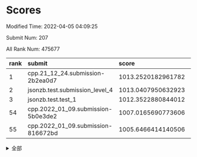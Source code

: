 # Scores

Modified Time: 2022-04-05 04:09:25

Submit Num: 207

All Rank Num: 475677

| rank |               submit               |       score        |       sigma        | pk_num |
| :--- | :--------------------------------- | :----------------- | :----------------- | :----- |
| 1    | cpp.21_12_24.submission-2b2ea0d7   | 1013.2520182961782 | 0.8217970641684504 | 9193   |
| 2    | jsonzb.test.submission_level_4     | 1013.0407950632923 | 0.8071810044687098 | 9196   |
| 3    | jsonzb.test.test_1                 | 1012.3522880844012 | 0.8123745357232289 | 9191   |
| 54   | cpp.2022_01_09.submission-5b0e3de2 | 1007.0165690773606 | 0.7367970925891741 | 9191   |
| 55   | cpp.2022_01_09.submission-816672bd | 1005.6466414140506 | 0.7247430875270209 | 9191   |


<details>
<summary>全部</summary>

| rank |                 submit                 |       score        |       sigma        | pk_num |
| :--- | :------------------------------------- | :----------------- | :----------------- | :----- |
| 1    | cpp.21_12_24.submission-2b2ea0d7       | 1013.2520182961782 | 0.8217970641684504 | 9193   |
| 2    | jsonzb.test.submission_level_4         | 1013.0407950632923 | 0.8071810044687098 | 9196   |
| 3    | jsonzb.test.test_1                     | 1012.3522880844012 | 0.8123745357232289 | 9191   |
| 4    | gobigger.level_3.submission_level_3_10 | 1012.262936550825  | 0.7733379485778973 | 9194   |
| 5    | gobigger.level_3.submission_level_3_18 | 1012.2460573563038 | 0.7849000099179699 | 9194   |
| 6    | gobigger.level_3.submission_level_3_26 | 1011.3220360286348 | 0.7524523908122988 | 9198   |
| 7    | gobigger.level_3.submission_level_3_4  | 1011.1353389051022 | 0.750174811679952  | 9194   |
| 8    | gobigger.level_3.submission_level_3_13 | 1011.0865987332942 | 0.7893777791465417 | 9193   |
| 9    | gobigger.level_3.submission_level_3_12 | 1010.9469975602385 | 0.7799608620323113 | 9187   |
| 10   | gobigger.level_3.submission_level_3_21 | 1010.9206439816489 | 0.7482240161019219 | 9188   |
| 11   | gobigger.level_3.submission_level_3_8  | 1010.7595889132846 | 0.7804849754792169 | 9191   |
| 12   | gobigger.level_3.submission_level_3_45 | 1010.7426965104238 | 0.7507968155990326 | 9182   |
| 13   | gobigger.level_3.submission_level_3_1  | 1010.6502357217638 | 0.7602293928166665 | 9192   |
| 14   | gobigger.level_3.submission_level_3_2  | 1010.610113730172  | 0.7561784591561641 | 9192   |
| 15   | gobigger.level_3.submission_level_3_11 | 1010.5455400437352 | 0.7674045030665164 | 9194   |
| 16   | gobigger.level_3.submission_level_3_48 | 1010.3939672627182 | 0.7568115763048764 | 9198   |
| 17   | gobigger.level_3.submission_level_3_44 | 1010.3827308802252 | 0.7679251597880734 | 9190   |
| 18   | gobigger.level_3.submission_level_3_5  | 1010.3773023241426 | 0.7524799956894441 | 9184   |
| 19   | gobigger.level_3.submission_level_3_49 | 1010.3498125551241 | 0.7675865636548795 | 9194   |
| 20   | gobigger.level_3.submission_level_3_15 | 1010.2966367068167 | 0.815356854001399  | 9193   |
| 21   | gobigger.level_3.submission_level_3_37 | 1010.2255981047246 | 0.7742435967766277 | 9193   |
| 22   | gobigger.level_3.submission_level_3_47 | 1010.1886519951947 | 0.7621433474939614 | 9191   |
| 23   | gobigger.level_3.submission_level_3_17 | 1010.1528022507202 | 0.7627839488227619 | 9194   |
| 24   | gobigger.level_3.submission_level_3_36 | 1010.1303324641816 | 0.7543136508351638 | 9190   |
| 25   | gobigger.level_3.submission_level_3_23 | 1010.1231153050506 | 0.7589200092611511 | 9192   |
| 26   | gobigger.level_3.submission_level_3_32 | 1010.1057755420383 | 0.7644924745614757 | 9190   |
| 27   | gobigger.level_3.submission_level_3_31 | 1010.0952919186241 | 0.7577671659216166 | 9189   |
| 28   | gobigger.level_3.submission_level_3_0  | 1010.0276543845329 | 0.7744884486608787 | 9190   |
| 29   | gobigger.level_3.submission_level_3_38 | 1009.9965939964575 | 0.7493609735825132 | 9192   |
| 30   | gobigger.level_3.submission_level_3_35 | 1009.8779649808415 | 0.7449604332512804 | 9189   |
| 31   | gobigger.level_3.submission_level_3_19 | 1009.7476798025763 | 0.7476430670109344 | 9193   |
| 32   | gobigger.level_3.submission_level_3_25 | 1009.711149038226  | 0.746147796841076  | 9192   |
| 33   | gobigger.level_3.submission_level_3_40 | 1009.6717652774838 | 0.7275878954279037 | 9193   |
| 34   | gobigger.level_3.submission_level_3_16 | 1009.6642223551233 | 0.7707213089650402 | 9192   |
| 35   | gobigger.level_3.submission_level_3_22 | 1009.5232343305747 | 0.7584402712159095 | 9194   |
| 36   | gobigger.level_3.submission_level_3_3  | 1009.3903796297865 | 0.7540893251754237 | 9196   |
| 37   | gobigger.level_3.submission_level_3_27 | 1009.3794739025541 | 0.7496927599614108 | 9190   |
| 38   | gobigger.level_3.submission_level_3_43 | 1009.3687745719543 | 0.7491209532564004 | 9188   |
| 39   | gobigger.level_3.submission_level_3_34 | 1009.3653737063888 | 0.7366278290157254 | 9185   |
| 40   | gobigger.level_3.submission_level_3_46 | 1009.3388909226887 | 0.7511141044012551 | 9186   |
| 41   | gobigger.level_3.submission_level_3_42 | 1009.3222843184676 | 0.7749365213586699 | 9192   |
| 42   | gobigger.level_3.submission_level_3_41 | 1009.2575431388589 | 0.7544087047837702 | 9192   |
| 43   | gobigger.level_3.submission_level_3_6  | 1009.1776487032433 | 0.7941647891338935 | 9191   |
| 44   | gobigger.level_3.submission_level_3_39 | 1009.103724722239  | 0.7651290008684871 | 9191   |
| 45   | gobigger.level_3.submission_level_3_29 | 1009.1031490986552 | 0.77287665156572   | 9191   |
| 46   | gobigger.level_3.submission_level_3_14 | 1009.0181294216387 | 0.7734180758246867 | 9191   |
| 47   | gobigger.level_3.submission_level_3_28 | 1008.9951696634623 | 0.7359456995242533 | 9192   |
| 48   | gobigger.level_3.submission_level_3_30 | 1008.993184518077  | 0.7331781866015509 | 9193   |
| 49   | gobigger.level_3.submission_level_3_20 | 1008.9043241247858 | 0.7457454118795442 | 9194   |
| 50   | gobigger.level_3.submission_level_3_9  | 1008.8635455619267 | 0.7669575478727378 | 9191   |
| 51   | gobigger.level_3.submission_level_3_7  | 1008.8441673331218 | 0.7271033869799383 | 9187   |
| 52   | gobigger.level_3.submission_level_3_33 | 1008.7820447441159 | 0.745255538699542  | 9189   |
| 53   | gobigger.level_3.submission_level_3_24 | 1008.4324023522784 | 0.7456772162007881 | 9190   |
| 54   | cpp.2022_01_09.submission-5b0e3de2     | 1007.0165690773606 | 0.7367970925891741 | 9191   |
| 55   | cpp.2022_01_09.submission-816672bd     | 1005.6466414140506 | 0.7247430875270209 | 9191   |
| 56   | gobigger.level_1.submission_level_1_24 | 1005.3384964583063 | 0.7038270622951041 | 9191   |
| 57   | gobigger.level_1.submission_level_1_5  | 1004.5678203410046 | 0.7239923377310853 | 9194   |
| 58   | gobigger.level_1.submission_level_1_40 | 1004.5578064560862 | 0.7150118877968926 | 9188   |
| 59   | gobigger.level_1.submission_level_1_36 | 1004.4640125529701 | 0.7185172698444453 | 9190   |
| 60   | gobigger.level_1.submission_level_1_22 | 1004.3167024974485 | 0.7167661870059276 | 9193   |
| 61   | gobigger.level_1.submission_level_1_34 | 1004.2127374274016 | 0.7136934345141082 | 9192   |
| 62   | gobigger.level_1.submission_level_1_16 | 1004.0435558738907 | 0.7121353189707993 | 9193   |
| 63   | gobigger.level_1.submission_level_1_32 | 1003.972738606829  | 0.7202144164378507 | 9188   |
| 64   | gobigger.level_1.submission_level_1_23 | 1003.9560796760518 | 0.7222471123073523 | 9196   |
| 65   | gobigger.level_1.submission_level_1_28 | 1003.9222861242697 | 0.7238725725936059 | 9194   |
| 66   | gobigger.level_1.submission_level_1_12 | 1003.8744363774158 | 0.7178940459510572 | 9192   |
| 67   | gobigger.level_1.submission_level_1_47 | 1003.7743160286683 | 0.7194772397540593 | 9194   |
| 68   | gobigger.level_1.submission_level_1_49 | 1003.7285007075586 | 0.7196359943169393 | 9193   |
| 69   | gobigger.level_1.submission_level_1_11 | 1003.6374753484532 | 0.719272238251696  | 9195   |
| 70   | gobigger.level_1.submission_level_1_21 | 1003.6180316267604 | 0.723686726337172  | 9189   |
| 71   | gobigger.level_1.submission_level_1_31 | 1003.505355676247  | 0.715088708539299  | 9193   |
| 72   | gobigger.level_1.submission_level_1_13 | 1003.4959679466896 | 0.7178042838737653 | 9189   |
| 73   | gobigger.level_1.submission_level_1_3  | 1003.4872385070735 | 0.7211107856355627 | 9192   |
| 74   | gobigger.level_1.submission_level_1_10 | 1003.4284457049971 | 0.7168218270460577 | 9190   |
| 75   | gobigger.level_1.submission_level_1_26 | 1003.4166818245691 | 0.7127722327865647 | 9195   |
| 76   | gobigger.level_1.submission_level_1_14 | 1003.3955659300583 | 0.7291919535318682 | 9186   |
| 77   | gobigger.level_1.submission_level_1_17 | 1003.3265899106935 | 0.7185220150467547 | 9190   |
| 78   | gobigger.level_1.submission_level_1_29 | 1003.2271767216296 | 0.7111211169081187 | 9193   |
| 79   | gobigger.level_1.submission_level_1_46 | 1003.2251269071229 | 0.7038799157643708 | 9188   |
| 80   | gobigger.level_1.submission_level_1_9  | 1003.1964142451365 | 0.71015166149985   | 9191   |
| 81   | gobigger.level_1.submission_level_1_30 | 1003.0875917618903 | 0.7188385473477317 | 9190   |
| 82   | gobigger.level_1.submission_level_1_41 | 1002.9839433122668 | 0.7042675015318036 | 9190   |
| 83   | gobigger.level_1.submission_level_1_38 | 1002.9769615157353 | 0.6992797594690944 | 9194   |
| 84   | gobigger.level_1.submission_level_1_37 | 1002.8883100921823 | 0.7128751405958506 | 9191   |
| 85   | gobigger.level_1.submission_level_1_4  | 1002.8709947241882 | 0.7069313695899404 | 9195   |
| 86   | gobigger.level_1.submission_level_1_48 | 1002.8598396368158 | 0.7210945102038164 | 9196   |
| 87   | gobigger.level_1.submission_level_1_33 | 1002.8553463339756 | 0.7026504024511845 | 9192   |
| 88   | gobigger.level_1.submission_level_1_2  | 1002.8526380519721 | 0.7094839680036988 | 9192   |
| 89   | gobigger.level_1.submission_level_1_43 | 1002.8225069960738 | 0.7117936776927601 | 9188   |
| 90   | gobigger.level_1.submission_level_1_39 | 1002.7785960735872 | 0.7148451859909368 | 9192   |
| 91   | gobigger.level_1.submission_level_1_42 | 1002.7558819907684 | 0.711001186458372  | 9188   |
| 92   | gobigger.level_1.submission_level_1_25 | 1002.7512081500321 | 0.7116976559384237 | 9186   |
| 93   | gobigger.level_1.submission_level_1_8  | 1002.748120610776  | 0.7124084461570751 | 9191   |
| 94   | gobigger.level_1.submission_level_1_7  | 1002.7415046676863 | 0.7147279552528704 | 9196   |
| 95   | gobigger.level_1.submission_level_1_27 | 1002.701408242725  | 0.7069745542154146 | 9188   |
| 96   | gobigger.level_1.submission_level_1_45 | 1002.6942200796182 | 0.7088979220574892 | 9192   |
| 97   | gobigger.level_1.submission_level_1_15 | 1002.6218485349909 | 0.7291975557666445 | 9187   |
| 98   | gobigger.level_1.submission_level_1_6  | 1002.5722302803987 | 0.7301986645634858 | 9185   |
| 99   | gobigger.level_1.submission_level_1_19 | 1002.4868094730265 | 0.7254927873696562 | 9190   |
| 100  | gobigger.level_1.submission_level_1_18 | 1002.4665593609803 | 0.7169913743505808 | 9192   |
| 101  | gobigger.level_1.submission_level_1_44 | 1002.4445668408234 | 0.7138257737044421 | 9190   |
| 102  | gobigger.level_1.submission_level_1_35 | 1002.0886883523231 | 0.7163003559819954 | 9193   |
| 103  | gobigger.level_1.submission_level_1_20 | 1002.0160441701516 | 0.7202144111166492 | 9196   |
| 104  | gobigger.level_1.submission_level_1_1  | 1001.7588138153744 | 0.716624509314397  | 9193   |
| 105  | gobigger.level_1.submission_level_1_0  | 1001.4671942025564 | 0.7140738591925497 | 9195   |
| 106  | gobigger.random.submission_random_37   | 998.2447958557076  | 0.7070737765457162 | 9197   |
| 107  | gobigger.random.submission_random_27   | 997.6951691505776  | 0.7088869781641393 | 9191   |
| 108  | gobigger.random.submission_random_25   | 997.5248948057142  | 0.6961874723222197 | 9194   |
| 109  | gobigger.random.submission_random_39   | 997.1638983058825  | 0.7037814399696013 | 9193   |
| 110  | gobigger.random.submission_random_41   | 997.1499716887544  | 0.7092817059950112 | 9189   |
| 111  | gobigger.random.submission_random_35   | 997.0954691714766  | 0.697072233992395  | 9196   |
| 112  | gobigger.random.submission_random_28   | 997.0189325099889  | 0.7157967418448585 | 9195   |
| 113  | gobigger.random.submission_random_42   | 996.9180101287382  | 0.711022115636051  | 9199   |
| 114  | gobigger.random.submission_random_9    | 996.8499595860351  | 0.7057022975519688 | 9194   |
| 115  | gobigger.random.submission_random_34   | 996.7975398187691  | 0.7114005200976954 | 9194   |
| 116  | gobigger.random.submission_random_21   | 996.7853498248486  | 0.6978660768387491 | 9196   |
| 117  | gobigger.random.submission_random_13   | 996.7747457840308  | 0.7147759841600758 | 9191   |
| 118  | gobigger.random.submission_random_49   | 996.7639234142354  | 0.7090064744956706 | 9184   |
| 119  | gobigger.random.submission_random_38   | 996.6527591250274  | 0.698085818637715  | 9196   |
| 120  | gobigger.random.submission_random_18   | 996.499259702517   | 0.7131479052598168 | 9194   |
| 121  | gobigger.random.submission_random_10   | 996.4760598809092  | 0.7217689063252716 | 9198   |
| 122  | gobigger.random.submission_random_32   | 996.3937934761565  | 0.706138787487861  | 9192   |
| 123  | gobigger.random.submission_random_26   | 996.3911507500308  | 0.695343125478531  | 9191   |
| 124  | gobigger.random.submission_random_31   | 996.3782514591416  | 0.7113994881616134 | 9194   |
| 125  | gobigger.random.submission_random_16   | 996.3311357047855  | 0.7193285746774087 | 9192   |
| 126  | gobigger.random.submission_random_22   | 996.2555984852122  | 0.7013892833154379 | 9191   |
| 127  | gobigger.random.submission_random_44   | 996.1634993778379  | 0.7118956763026087 | 9193   |
| 128  | gobigger.random.submission_random_1    | 996.1050579387695  | 0.7267423916973784 | 9192   |
| 129  | gobigger.random.submission_random_33   | 996.088663095028   | 0.7097819916503268 | 9194   |
| 130  | gobigger.random.submission_random_7    | 996.0400275461694  | 0.7148493675129067 | 9191   |
| 131  | gobigger.random.submission_random_45   | 995.9752805834623  | 0.6980531732271189 | 9191   |
| 132  | gobigger.random.submission_random_11   | 995.9699434967714  | 0.7153823446972694 | 9199   |
| 133  | gobigger.random.submission_random_3    | 995.952967919793   | 0.7111819628133467 | 9196   |
| 134  | gobigger.random.submission_random_5    | 995.9120867790502  | 0.715226603222676  | 9191   |
| 135  | gobigger.random.submission_random_0    | 995.8766979070335  | 0.703293676955752  | 9195   |
| 136  | gobigger.random.submission_random_14   | 995.84571020683    | 0.708994526668127  | 9188   |
| 137  | gobigger.random.submission_random_46   | 995.8088581816189  | 0.7028602396229928 | 9190   |
| 138  | gobigger.random.submission_random_19   | 995.7178525954187  | 0.7122041845902667 | 9192   |
| 139  | gobigger.random.submission_random_43   | 995.6545756274169  | 0.696836066517727  | 9188   |
| 140  | gobigger.random.submission_random_2    | 995.6013389186337  | 0.7193339165073642 | 9188   |
| 141  | gobigger.random.submission_random_12   | 995.5517454492393  | 0.7164307692052602 | 9195   |
| 142  | gobigger.random.submission_random_8    | 995.5036398778237  | 0.7203185562849306 | 9192   |
| 143  | gobigger.random.submission_random_30   | 995.4591421936055  | 0.701126657649731  | 9190   |
| 144  | gobigger.random.submission_random_36   | 995.4514887516132  | 0.7167000363204806 | 9191   |
| 145  | gobigger.random.submission_random_47   | 995.3961880269784  | 0.7070111812598462 | 9188   |
| 146  | gobigger.random.submission_random_20   | 995.394844820359   | 0.7051506552776909 | 9195   |
| 147  | gobigger.random.submission_random_23   | 995.2140200829612  | 0.7118795316371718 | 9193   |
| 148  | gobigger.random.submission_random_48   | 995.2085604933172  | 0.699262914346506  | 9194   |
| 149  | gobigger.random.submission_random_29   | 995.0111082660734  | 0.7140316078447178 | 9194   |
| 150  | gobigger.random.submission_random_6    | 994.9790188804756  | 0.7153258223559958 | 9188   |
| 151  | gobigger.level_2.submission_level_2_20 | 994.9765997065603  | 0.7131113636727284 | 9193   |
| 152  | gobigger.random.submission_random_4    | 994.9501730594835  | 0.7010935252542306 | 9193   |
| 153  | gobigger.random.submission_random_15   | 994.7914261308504  | 0.7151936963499516 | 9190   |
| 154  | gobigger.random.submission_random_40   | 994.655842684559   | 0.7127208302313355 | 9194   |
| 155  | gobigger.level_2.submission_level_2_6  | 994.5589283099933  | 0.7386059956638148 | 9195   |
| 156  | gobigger.random.submission_random_24   | 994.330209600681   | 0.7089910476322747 | 9193   |
| 157  | gobigger.random.submission_random_17   | 994.1681920633379  | 0.7318549445771098 | 9190   |
| 158  | gobigger.level_2.submission_level_2_34 | 994.1117989844635  | 0.7280930387282992 | 9190   |
| 159  | gobigger.level_2.submission_level_2_27 | 993.972539232773   | 0.7162860197042326 | 9192   |
| 160  | gobigger.level_2.submission_level_2_0  | 993.6535262200651  | 0.7305878547035434 | 9191   |
| 161  | gobigger.level_2.submission_level_2_43 | 993.4808346149562  | 0.7246905422215111 | 9193   |
| 162  | gobigger.level_2.submission_level_2_22 | 993.2181162567617  | 0.7299463337999568 | 9193   |
| 163  | gobigger.level_2.submission_level_2_46 | 993.164943838708   | 0.7390254756078573 | 9190   |
| 164  | gobigger.level_2.submission_level_2_29 | 993.1006179700221  | 0.7430448552034111 | 9195   |
| 165  | gobigger.level_2.submission_level_2_12 | 992.8761985618906  | 0.7462264587928408 | 9192   |
| 166  | gobigger.level_2.submission_level_2_2  | 992.8001990457341  | 0.7404300459924537 | 9186   |
| 167  | gobigger.level_2.submission_level_2_9  | 992.758559280561   | 0.7536527629672676 | 9196   |
| 168  | gobigger.level_2.submission_level_2_13 | 992.6560609478848  | 0.7330735061174026 | 9190   |
| 169  | gobigger.level_2.submission_level_2_39 | 992.5843001436491  | 0.755487557313907  | 9193   |
| 170  | gobigger.level_2.submission_level_2_17 | 992.5749051337674  | 0.7420535031410798 | 9194   |
| 171  | gobigger.level_2.submission_level_2_7  | 992.5703249624755  | 0.7374540985808791 | 9189   |
| 172  | gobigger.level_2.submission_level_2_37 | 992.4935087970428  | 0.7361903113833633 | 9191   |
| 173  | gobigger.level_2.submission_level_2_8  | 992.4644582707432  | 0.7565725397785372 | 9195   |
| 174  | gobigger.level_2.submission_level_2_3  | 992.4052995292321  | 0.7437742053330749 | 9194   |
| 175  | gobigger.level_2.submission_level_2_25 | 992.3812121538848  | 0.7459468707738963 | 9190   |
| 176  | gobigger.level_2.submission_level_2_48 | 992.3423586738515  | 0.7375523681084853 | 9193   |
| 177  | gobigger.level_2.submission_level_2_15 | 992.3409322600313  | 0.7402544309628669 | 9194   |
| 178  | gobigger.level_2.submission_level_2_42 | 992.2379528139022  | 0.7462761114434598 | 9187   |
| 179  | gobigger.level_2.submission_level_2_1  | 992.2246640986261  | 0.7524732962072486 | 9193   |
| 180  | gobigger.level_2.submission_level_2_33 | 992.1502622551907  | 0.7348178296134363 | 9191   |
| 181  | gobigger.level_2.submission_level_2_23 | 992.1372576167996  | 0.748815963360126  | 9189   |
| 182  | gobigger.level_2.submission_level_2_26 | 992.1359486347125  | 0.7337782993564047 | 9195   |
| 183  | gobigger.level_2.submission_level_2_24 | 992.076782669596   | 0.7520521287393517 | 9192   |
| 184  | gobigger.level_2.submission_level_2_49 | 992.0038816489986  | 0.7549636233843614 | 9189   |
| 185  | gobigger.level_2.submission_level_2_38 | 991.9522071797679  | 0.7295102945469518 | 9193   |
| 186  | gobigger.level_2.submission_level_2_35 | 991.8922513787721  | 0.750707886852287  | 9192   |
| 187  | gobigger.level_2.submission_level_2_30 | 991.8244371167856  | 0.7564452492417414 | 9190   |
| 188  | gobigger.level_2.submission_level_2_11 | 991.7614159313749  | 0.7448831793023641 | 9196   |
| 189  | gobigger.level_2.submission_level_2_21 | 991.6374083948396  | 0.7317373025195235 | 9195   |
| 190  | gobigger.level_2.submission_level_2_28 | 991.598756051413   | 0.7416268689991866 | 9187   |
| 191  | gobigger.level_2.submission_level_2_18 | 991.5902443474696  | 0.7297172577490274 | 9193   |
| 192  | gobigger.level_2.submission_level_2_41 | 991.5513769998818  | 0.7399295153849613 | 9191   |
| 193  | gobigger.level_2.submission_level_2_4  | 991.4707191485993  | 0.7534948461890403 | 9183   |
| 194  | gobigger.level_2.submission_level_2_45 | 991.3792651556388  | 0.7463945964369465 | 9194   |
| 195  | gobigger.level_2.submission_level_2_32 | 991.357019024586   | 0.7544526497291093 | 9193   |
| 196  | gobigger.level_2.submission_level_2_44 | 991.2683774858687  | 0.750329301711713  | 9185   |
| 197  | gobigger.level_2.submission_level_2_31 | 991.2592086449469  | 0.7517606339091953 | 9193   |
| 198  | gobigger.level_2.submission_level_2_40 | 991.2367606345447  | 0.7454190695019911 | 9196   |
| 199  | gobigger.level_2.submission_level_2_10 | 991.1601841424375  | 0.7496415579459791 | 9192   |
| 200  | gobigger.level_2.submission_level_2_19 | 991.0888945549289  | 0.7608502866802993 | 9197   |
| 201  | gobigger.level_2.submission_level_2_47 | 991.0747224219718  | 0.765615820564017  | 9184   |
| 202  | gobigger.level_2.submission_level_2_14 | 990.7664668827655  | 0.7421892304381016 | 9193   |
| 203  | gobigger.level_2.submission_level_2_5  | 990.3187076244177  | 0.7781905636888617 | 9196   |
| 204  | gobigger.level_2.submission_level_2_16 | 989.6828397788214  | 0.7709533496769122 | 9193   |
| 205  | gobigger.level_2.submission_level_2_36 | 989.4993834973296  | 0.7815583591466138 | 9194   |
| 206  | gobigger.none.submission_none_1        | 977.2176984576423  | 1.3577596064114075 | 9196   |
| 207  | gobigger.none.submission_none_0        | 976.0709190902392  | 1.4660830076972329 | 9197   |

</details>